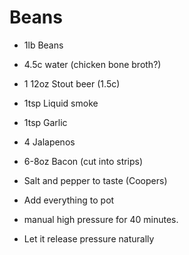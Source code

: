 # Beans #
- 1lb Beans
- 4.5c water (chicken bone broth?)
- 1 12oz Stout beer (1.5c)
- 1tsp Liquid smoke
- 1tsp Garlic
- 4 Jalapenos
- 6-8oz Bacon (cut into strips)
- Salt and pepper to taste (Coopers)


- Add everything to pot
- manual high pressure for 40 minutes.
- Let it release pressure naturally
